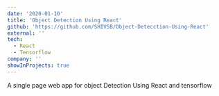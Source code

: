 ```yaml
---
date: '2020-01-10'
title: 'Object Detection Using React'
github: 'https://github.com/SHIVSB/Object-Detecction-Using-React'
external: ''
tech:
  - React
  - Tensorflow
company: ''
showInProjects: true
---
```


A single page web app for object Detection Using React and tensorflow

